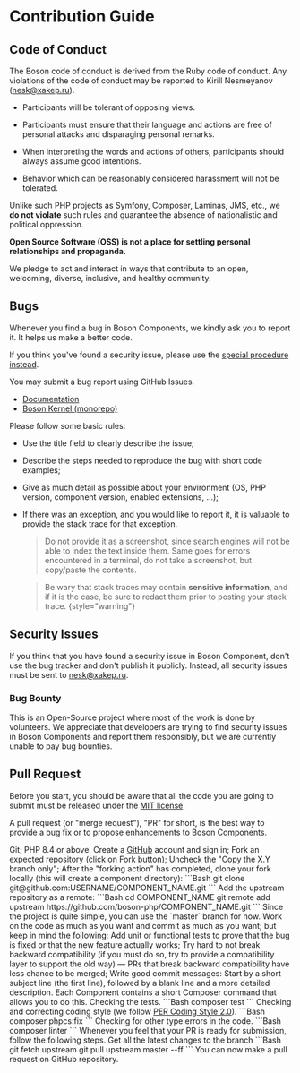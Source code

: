 # Contribution Guide

<show-structure for="chapter" depth="2"/>

## Code of Conduct

The Boson code of conduct is derived from the Ruby code of conduct.
Any violations of the code of conduct may be reported
to Kirill Nesmeyanov ([nesk@xakep.ru](mailto:nesk@xakep.ru)).

- Participants will be tolerant of opposing views.

- Participants must ensure that their language and actions are free of
  personal attacks and disparaging personal remarks.

- When interpreting the words and actions of others, participants
  should always assume good intentions.

- Behavior which can be reasonably considered harassment will not be tolerated.

Unlike such PHP projects as Symfony, Composer, Laminas, JMS, etc., we **do not
violate** such rules and guarantee the absence of nationalistic and political
oppression.

**Open Source Software (OSS) is not a place for settling personal
relationships and propaganda.**

We pledge to act and interact in ways that contribute to an open, welcoming,
diverse, inclusive, and healthy community.

## Bugs

Whenever you find a bug in Boson Components, we kindly ask you to report it.
It helps us make a better code.

<warning>
If you think you've found a security issue, please use 
the <a href="contribution.md#security-issues">special procedure instead</a>.
</warning>

You may submit a bug report using GitHub Issues.
- [Documentation](https://github.com/boson-php/docs/issues)
- [Boson Kernel (monorepo)](https://github.com/boson-php/boson/issues)

Please follow some basic rules:

- Use the title field to clearly describe the issue;
- Describe the steps needed to reproduce the bug with short code examples;
- Give as much detail as possible about your environment (OS, PHP version, 
  component version, enabled extensions, ...);
- If there was an exception, and you would like to report it, it is valuable to 
  provide the stack trace for that exception.
  > Do not provide it as a screenshot, since search engines will not be able to 
  > index the text inside them. Same goes for errors encountered in a terminal, 
  > do not take a screenshot, but copy/paste the contents. 
  
  > Be wary that stack traces may contain **sensitive information**, and if 
  > it is the case, be sure to redact them prior to posting your stack trace.
  {style="warning"}


## Security Issues

If you think that you have found a security issue in Boson Component,
don't use the bug tracker and don't publish it publicly. Instead, all security
issues must be sent to [nesk@xakep.ru](mailto:nesk@xakep.ru).

### Bug Bounty

This is an Open-Source project where most of the work is done by volunteers.
We appreciate that developers are trying to find security issues in Boson
Components and report them responsibly, but we are currently unable to
pay bug bounties.

## Pull Request

Before you start, you should be aware that all the code you are going to
submit must be released under the [MIT license](https://opensource.org/license/mit).

A pull request (or "merge request"), "PR" for short, is the best way to
provide a bug fix or to propose enhancements to Boson Components.

<procedure title="#1: Setup your Environment">
  <step>Git;</step>
  <step>PHP 8.4 or above.</step>
</procedure>

<procedure title="#2: Get the Source Code">
  <step>
    Create a <a href="https://github.com">GitHub</a> account and sign in;
  </step>
  <step>
    Fork an expected repository (click on <shortcut>Fork</shortcut> button);
  </step>
  <step>
    Uncheck the "Copy the X.Y branch only";
  </step>
  <step>
    After the "forking action" has completed, clone your fork locally 
    (this will create a component directory):
    ```Bash
    git clone git@github.com:USERNAME/COMPONENT_NAME.git
    ```
  </step>
  <step>
    Add the upstream repository as a remote:
    ```Bash
    cd COMPONENT_NAME
    git remote add upstream https://github.com/boson-php/COMPONENT_NAME.git
    ```
  </step>
</procedure>

<procedure title="#3: Choose the right Branch">
  Since the project is quite simple, you can use the `master` branch for now.
</procedure>

<procedure title="#4: Work on your Pull Request">
  Work on the code as much as you want and commit as much as you want; 
  but keep in mind the following:
  <step>
    Add unit or functional tests to prove that the bug is fixed or 
    that the new feature actually works;
  </step>
  <step>
    Try hard to not break backward compatibility (if you must do so, try to 
    provide a compatibility layer to support the old way) &mdash; PRs that 
    break backward compatibility have less chance to be merged;
  </step>
  <step>
    Write good commit messages: Start by a short subject line (the first line), 
    followed by a blank line and a more detailed description.
  </step>
</procedure>

<procedure title="#5: Check that the current Tests Pass">
  Each Component contains a short Composer command that allows you to do this.
  <step>
    Checking the tests.
    ```Bash
    composer test
    ```
  </step>
  <step>
    Checking and correcting coding style (we follow <a href="https://www.php-fig.org/per/coding-style/">PER Coding Style 2.0</a>).
    ```Bash
    composer phpcs:fix
    ```
  </step>
  <step>
    Checking for other type errors in the code.
    ```Bash
    composer linter
    ```
  </step>
</procedure>

<procedure title="#6: Submit your Pull Request">
  Whenever you feel that your PR is ready for submission, 
  follow the following steps.
  <step>
    Get all the latest changes to the branch
    ```Bash
    git fetch upstream
    git pull upstream master --ff
    ```
  </step>
  <step>
    You can now make a pull request on GitHub repository.
  </step>
</procedure>